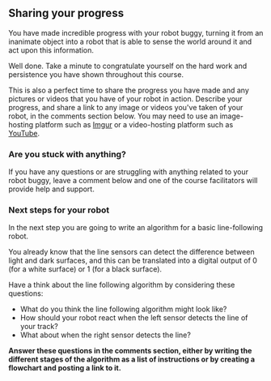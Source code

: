 [comment]: # (
Is this step open? Y/N
If so, short description of this step:
Related links:
Related files:
)

## Sharing your progress

You have made incredible progress with your robot buggy, turning it from an inanimate object into a robot that is able to sense the world around it and act upon this information.

Well done. Take a minute to congratulate yourself on the hard work and persistence you have shown throughout this course.

This is also a perfect time to share the progress you have made and any pictures or videos that you have of your robot in action. Describe your progress, and share a link to any image or videos you've taken of your robot, in the comments section below. You may need to use an image-hosting platform such as [Imgur](https://imgur.com/) or a video-hosting platform such as [YouTube](https://www.youtube.com).

### Are you stuck with anything?

If you have any questions or are struggling with anything related to your robot buggy, leave a comment below and one of the course facilitators will provide help and support.

### Next steps for your robot

In the next step you are going to write an algorithm for a basic line-following robot.

You already know that the line sensors can detect the difference between light and dark surfaces, and this can be translated into a digital output of 0 (for a white surface) or 1 (for a black surface).

Have a think about the line following algorithm by considering these questions:

+ What do you think the line following algorithm might look like?
+ How should your robot react when the left sensor detects the line of your track?
+ What about when the right sensor detects the line?

**Answer these questions in the comments section, either by writing the different stages of the algorithm as a list of instructions or by creating a flowchart and posting a link to it.**
